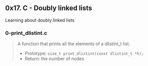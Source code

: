 ## 0x17. C - Doubly linked lists
Learning about doubly linked lists

### 0-print_dlistint.c
> A function that prints all the elements of a dlistint_t list.
> * Prototype: `size_t print_dlistint(const dlistint_t *h);`
> * Return: the number of nodes
